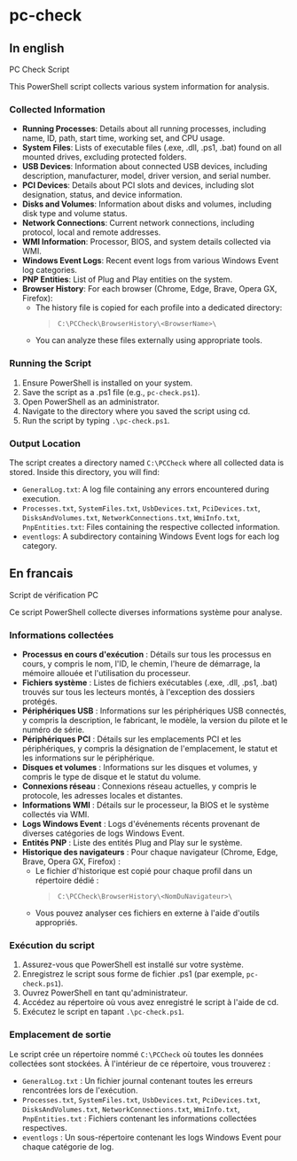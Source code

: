 # pc-check

## In english

PC Check Script

This PowerShell script collects various system information for analysis.

### Collected Information

- **Running Processes**: Details about all running processes, including name, ID, path, start time, working set, and CPU usage.
- **System Files**: Lists of executable files (.exe, .dll, .ps1, .bat) found on all mounted drives, excluding protected folders.
- **USB Devices**: Information about connected USB devices, including description, manufacturer, model, driver version, and serial number.
- **PCI Devices**: Details about PCI slots and devices, including slot designation, status, and device information.
- **Disks and Volumes**: Information about disks and volumes, including disk type and volume status.
- **Network Connections**: Current network connections, including protocol, local and remote addresses.
- **WMI Information**: Processor, BIOS, and system details collected via WMI.
- **Windows Event Logs**: Recent event logs from various Windows Event log categories.
- **PNP Entities**: List of Plug and Play entities on the system.
- **Browser History**: For each browser (Chrome, Edge, Brave, Opera GX, Firefox):
    - The history file is copied for each profile into a dedicated directory:
        > ```text
        > C:\PCCheck\BrowserHistory\<BrowserName>\
        > ```
    - You can analyze these files externally using appropriate tools.

### Running the Script

1. Ensure PowerShell is installed on your system.
1. Save the script as a .ps1 file (e.g., `pc-check.ps1`).
1. Open PowerShell as an administrator.
1. Navigate to the directory where you saved the script using cd.
1. Run the script by typing `.\pc-check.ps1`.

### Output Location

The script creates a directory named `C:\PCCheck` where all collected data is stored. Inside this directory, you will find:

- `GeneralLog.txt`: A log file containing any errors encountered during execution.
- `Processes.txt`, `SystemFiles.txt`, `UsbDevices.txt`, `PciDevices.txt`, `DisksAndVolumes.txt`, `NetworkConnections.txt`, `WmiInfo.txt`, `PnpEntities.txt`: Files containing the respective collected information.
- `eventlogs`: A subdirectory containing Windows Event logs for each log category.

## En francais

Script de vérification PC

Ce script PowerShell collecte diverses informations système pour analyse.

### Informations collectées

- **Processus en cours d'exécution** : Détails sur tous les processus en cours, y compris le nom, l'ID, le chemin, l'heure de démarrage, la mémoire allouée et l'utilisation du processeur.
- **Fichiers système** : Listes de fichiers exécutables (.exe, .dll, .ps1, .bat) trouvés sur tous les lecteurs montés, à l'exception des dossiers protégés.
- **Périphériques USB** : Informations sur les périphériques USB connectés, y compris la description, le fabricant, le modèle, la version du pilote et le numéro de série.
- **Périphériques PCI** : Détails sur les emplacements PCI et les périphériques, y compris la désignation de l'emplacement, le statut et les informations sur le périphérique.
- **Disques et volumes** : Informations sur les disques et volumes, y compris le type de disque et le statut du volume.
- **Connexions réseau** : Connexions réseau actuelles, y compris le protocole, les adresses locales et distantes.
- **Informations WMI** : Détails sur le processeur, la BIOS et le système collectés via WMI.
- **Logs Windows Event** : Logs d'événements récents provenant de diverses catégories de logs Windows Event.
- **Entités PNP** : Liste des entités Plug and Play sur le système.
- **Historique des navigateurs** : Pour chaque navigateur (Chrome, Edge, Brave, Opera GX, Firefox) :
    - Le fichier d'historique est copié pour chaque profil dans un répertoire dédié :
        > ```text
        > C:\PCCheck\BrowserHistory\<NomDuNavigateur>\
        > ```
    - Vous pouvez analyser ces fichiers en externe à l'aide d'outils appropriés.

### Exécution du script

1. Assurez-vous que PowerShell est installé sur votre système.
1. Enregistrez le script sous forme de fichier .ps1 (par exemple, `pc-check.ps1`).
1. Ouvrez PowerShell en tant qu'administrateur.
1. Accédez au répertoire où vous avez enregistré le script à l'aide de cd.
1. Exécutez le script en tapant `.\pc-check.ps1`.

### Emplacement de sortie

Le script crée un répertoire nommé `C:\PCCheck` où toutes les données collectées sont stockées. À l'intérieur de ce répertoire, vous trouverez :

- `GeneralLog.txt` : Un fichier journal contenant toutes les erreurs rencontrées lors de l'exécution.
- `Processes.txt`, `SystemFiles.txt`, `UsbDevices.txt`, `PciDevices.txt`, `DisksAndVolumes.txt`, `NetworkConnections.txt`, `WmiInfo.txt`, `PnpEntities.txt` : Fichiers contenant les informations collectées respectives.
- `eventlogs` : Un sous-répertoire contenant les logs Windows Event pour chaque catégorie de log.

